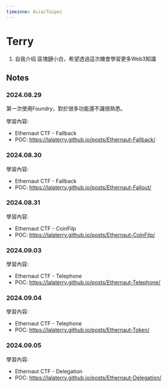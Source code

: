 ```yaml
---
timezone: Asia/Taipei
---
```



# Terry

1. 自我介绍
區塊鏈小白，希望透過這次機會學習更多Web3知識
## Notes

<!-- Content_START -->

### 2024.08.29
第一次使用Foundry，對於很多功能還不識很熟悉。

學習內容:
- Ethernaut CTF - Fallback
- POC: https://lalaterry.github.io/posts/Ethernaut-Fallback/

### 2024.08.30


學習內容:
- Ethernaut CTF - Fallback
- POC: https://lalaterry.github.io/posts/Ethernaut-Fallout/

### 2024.08.31


學習內容:
- Ethernaut CTF - CoinFilp
- POC: https://lalaterry.github.io/posts/Ethernaut-CoinFilp/

### 2024.09.03

學習內容:
- Ethernaut CTF - Telephone
- POC: https://lalaterry.github.io/posts/Ethernaut-Telephone/


### 2024.09.04

學習內容:
- Ethernaut CTF - Telephone
- POC: https://lalaterry.github.io/posts/Ethernaut-Token/

### 2024.09.05

學習內容:
- Ethernaut CTF - Delegation
- POC: https://lalaterry.github.io/posts/Ethernaut-Delegation/


<!-- Content_END -->
